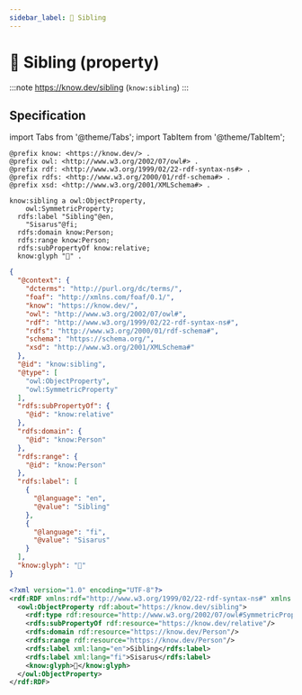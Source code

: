 ```yaml
---
sidebar_label: 👦 Sibling
---
```


# 👦 Sibling (property)

:::note
https://know.dev/sibling
(`know:sibling`)
:::

## Specification

import Tabs from '@theme/Tabs';
import TabItem from '@theme/TabItem';

<Tabs>
<TabItem value="turtle" label="Turtle">

```turtle
@prefix know: <https://know.dev/> .
@prefix owl: <http://www.w3.org/2002/07/owl#> .
@prefix rdf: <http://www.w3.org/1999/02/22-rdf-syntax-ns#> .
@prefix rdfs: <http://www.w3.org/2000/01/rdf-schema#> .
@prefix xsd: <http://www.w3.org/2001/XMLSchema#> .

know:sibling a owl:ObjectProperty,
    owl:SymmetricProperty;
  rdfs:label "Sibling"@en,
    "Sisarus"@fi;
  rdfs:domain know:Person;
  rdfs:range know:Person;
  rdfs:subPropertyOf know:relative;
  know:glyph "👦" .

```

</TabItem>
<TabItem value="jsonld" label="JSON-LD">

```json
{
  "@context": {
    "dcterms": "http://purl.org/dc/terms/",
    "foaf": "http://xmlns.com/foaf/0.1/",
    "know": "https://know.dev/",
    "owl": "http://www.w3.org/2002/07/owl#",
    "rdf": "http://www.w3.org/1999/02/22-rdf-syntax-ns#",
    "rdfs": "http://www.w3.org/2000/01/rdf-schema#",
    "schema": "https://schema.org/",
    "xsd": "http://www.w3.org/2001/XMLSchema#"
  },
  "@id": "know:sibling",
  "@type": [
    "owl:ObjectProperty",
    "owl:SymmetricProperty"
  ],
  "rdfs:subPropertyOf": {
    "@id": "know:relative"
  },
  "rdfs:domain": {
    "@id": "know:Person"
  },
  "rdfs:range": {
    "@id": "know:Person"
  },
  "rdfs:label": [
    {
      "@language": "en",
      "@value": "Sibling"
    },
    {
      "@language": "fi",
      "@value": "Sisarus"
    }
  ],
  "know:glyph": "👦"
}
```

</TabItem>
<TabItem value="rdfxml" label="RDF/XML">

```xml
<?xml version="1.0" encoding="UTF-8"?>
<rdf:RDF xmlns:rdf="http://www.w3.org/1999/02/22-rdf-syntax-ns#" xmlns:know="https://know.dev/" xmlns:owl="http://www.w3.org/2002/07/owl#" xmlns:rdfs="http://www.w3.org/2000/01/rdf-schema#">
  <owl:ObjectProperty rdf:about="https://know.dev/sibling">
    <rdf:type rdf:resource="http://www.w3.org/2002/07/owl#SymmetricProperty"/>
    <rdfs:subPropertyOf rdf:resource="https://know.dev/relative"/>
    <rdfs:domain rdf:resource="https://know.dev/Person"/>
    <rdfs:range rdf:resource="https://know.dev/Person"/>
    <rdfs:label xml:lang="en">Sibling</rdfs:label>
    <rdfs:label xml:lang="fi">Sisarus</rdfs:label>
    <know:glyph>👦</know:glyph>
  </owl:ObjectProperty>
</rdf:RDF>

```

</TabItem>
</Tabs>
